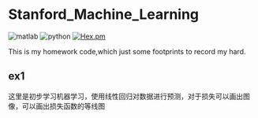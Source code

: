 # Stanford_Machine_Learning
![matlab](https://img.shields.io/badge/language-matlab-orange.svg)
![python](https://img.shields.io/badge/language-python-blue.svg)
[![Hex.pm](https://img.shields.io/hexpm/l/plug.svg)](https://github.com/Rouzip/Stanford_Machine_Learning/blob/master/LICENSE)

This is my homework code,which just some footprints to record my hard.



## ex1

这里是初步学习机器学习，使用线性回归对数据进行预测，对于损失可以画出图像，可以画出损失函数的等线图
